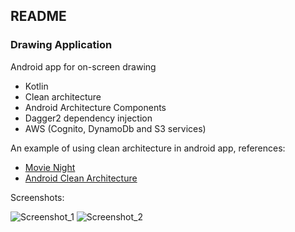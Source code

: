 ## README ##

### Drawing Application  ###

Android app for on-screen drawing

* Kotlin
* Clean architecture
* Android Architecture Components
* Dagger2 dependency injection
* AWS (Cognito, DynamoDb and S3 services)


An example of using clean architecture in android app, references:
* [Movie Night](https://github.com/mrsegev/MovieNight)
* [Android Clean Architecture](https://github.com/android10/Android-CleanArchitecture)

Screenshots:

![Screenshot_1](https://i.imgur.com/YSii38qm.png)
![Screenshot_2](https://i.imgur.com/uSe0C6Bm.png)
